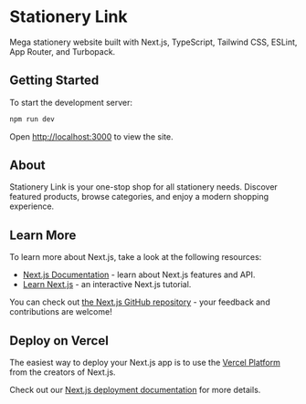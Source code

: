 # Stationery Link

Mega stationery website built with Next.js, TypeScript, Tailwind CSS, ESLint, App Router, and Turbopack.

## Getting Started

To start the development server:

```bash
npm run dev
```

Open [http://localhost:3000](http://localhost:3000) to view the site.

## About

Stationery Link is your one-stop shop for all stationery needs. Discover featured products, browse categories, and enjoy a modern shopping experience.

## Learn More

To learn more about Next.js, take a look at the following resources:

- [Next.js Documentation](https://nextjs.org/docs) - learn about Next.js features and API.
- [Learn Next.js](https://nextjs.org/learn) - an interactive Next.js tutorial.

You can check out [the Next.js GitHub repository](https://github.com/vercel/next.js) - your feedback and contributions are welcome!

## Deploy on Vercel

The easiest way to deploy your Next.js app is to use the [Vercel Platform](https://vercel.com/new?utm_medium=default-template&filter=next.js&utm_source=create-next-app&utm_campaign=create-next-app-readme) from the creators of Next.js.

Check out our [Next.js deployment documentation](https://nextjs.org/docs/app/building-your-application/deploying) for more details.
